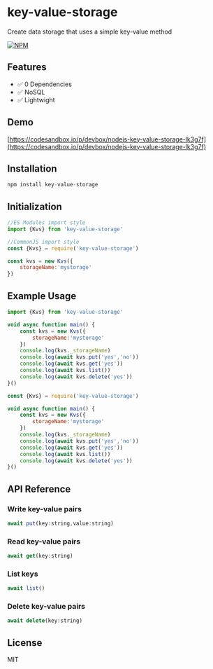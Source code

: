 # key-value-storage
Create data storage that uses a simple key-value method

[![NPM](https://nodei.co/npm/key-value-storage.png?mini=true)](https://www.npmjs.com/package/key-value-storage)

## Features

* ✅ 0 Dependencies
* ✅ NoSQL
* ✅ Lightwight

## Demo

[https://codesandbox.io/p/devbox/nodejs-key-value-storage-lk3g7f](https://codesandbox.io/p/devbox/nodejs-key-value-storage-lk3g7f)

## Installation

```javascript
npm install key-value-storage
```

## Initialization

```javascript
//ES Modules import style
import {Kvs} from 'key-value-storage'

//CommonJS import style
const {Kvs} = require('key-value-storage')

const kvs = new Kvs({
	storageName:'mystorage'
})
```

## Example Usage

```javascript
import {Kvs} from 'key-value-storage'

void async function main() {
	const kvs = new Kvs({
		storageName:'mystorage'
	})
	console.log(kvs._storageName)
	console.log(await kvs.put('yes','no'))
	console.log(await kvs.get('yes'))
	console.log(await kvs.list())
	console.log(await kvs.delete('yes'))
}()
```

```javascript
const {Kvs} = require('key-value-storage')

void async function main() {
	const kvs = new Kvs({
		storageName:'mystorage'
	})
	console.log(kvs._storageName)
	console.log(await kvs.put('yes','no'))
	console.log(await kvs.get('yes'))
	console.log(await kvs.list())
	console.log(await kvs.delete('yes'))
}()
```

## API Reference

### Write key-value pairs

```javascript
await put(key:string,value:string)
```

### Read key-value pairs

```javascript
await get(key:string)
```

### List keys

```javascript
await list()
```

### Delete key-value pairs

```javascript
await delete(key:string)
```

## License

MIT